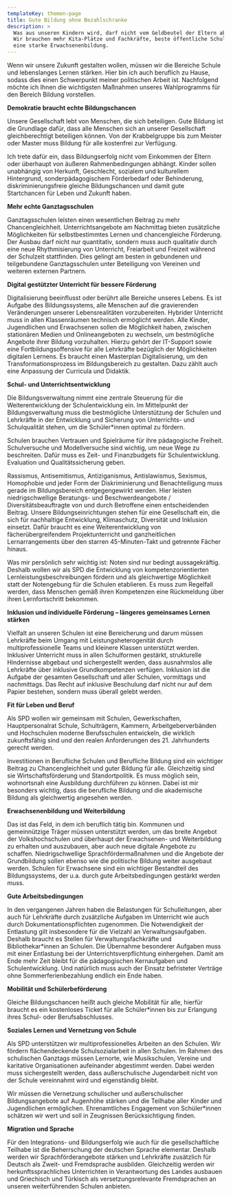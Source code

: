 ```yaml
---
templateKey: themen-page
title: Gute Bildung ohne Bezahlschranke
description: >
  Was aus unseren Kindern wird, darf nicht vom Geldbeutel der Eltern abhängen.
  Wir brauchen mehr Kita-Plätze und Fachkräfte, beste öffentliche Schulen und
  eine starke Erwachsenenbildung.
---
```

Wenn wir unsere Zukunft gestalten wollen, müssen wir die Bereiche Schule und lebenslanges Lernen stärken. Hier bin ich auch beruflich zu Hause, sodass dies einen Schwerpunkt meiner politischen Arbeit ist. Nachfolgend möchte ich Ihnen die wichtigsten Maßnahmen unseres Wahlprogramms für den Bereich Bildung vorstellen.

**Demokratie braucht echte Bildungschancen**

Unsere Gesellschaft lebt von Menschen, die sich beteiligen. Gute Bildung ist die Grundlage dafür, dass alle Menschen sich an unserer Gesellschaft gleichberechtigt beteiligen können. Von der Krabbelgruppe bis zum Meister oder Master muss Bildung für alle kostenfrei zur Verfügung. 

Ich trete dafür ein, dass Bildungserfolg nicht vom Einkommen der Eltern oder überhaupt von äußeren Rahmenbedingungen abhängt. Kinder sollen unabhängig von Herkunft, Geschlecht, sozialem und kulturellem Hintergrund, sonderpädagogischem Förderbedarf oder Behinderung, diskriminierungsfreie gleiche Bildungschancen und damit gute Startchancen für Leben und Zukunft haben. 

**Mehr echte Ganztagsschulen**

Ganztagsschulen leisten einen wesentlichen Beitrag zu mehr Chancengleichheit. Unterrichtsangebote am Nachmittag bieten zusätzliche Möglichkeiten für selbstbestimmtes Lernen und chancengleiche Förderung. Der Ausbau darf nicht nur quantitativ, sondern muss auch qualitativ durch eine neue Rhythmisierung von Unterricht, Freiarbeit und Freizeit während der Schulzeit stattfinden. Dies gelingt am besten in gebundenen und teilgebundene Ganztagsschulen unter Beteiligung von Vereinen und weiteren externen Partnern.

**Digital gestützter Unterricht für bessere Förderung**

Digitalisierung beeinflusst oder berührt alle Bereiche unseres Lebens. Es ist Aufgabe des Bildungssystems, alle Menschen auf die gravierenden Veränderungen unserer Lebensrealitäten vorzubereiten. Hybrider Unterricht muss in allen Klassenräumen technisch ermöglicht werden. Alle Kinder, Jugendlichen und Erwachsenen sollen die Möglichkeit haben, zwischen stationären Medien und Onlineangeboten zu wechseln, um bestmögliche Angebote ihrer Bildung vorzuhalten. Hierzu gehört der IT-Support sowie eine Fortbildungsoffensive für alle Lehrkräfte bezüglich der Möglichkeiten digitalen Lernens. Es braucht einen Masterplan Digitalisierung, um den Transformationsprozess im Bildungsbereich zu gestalten. Dazu zählt auch eine Anpassung der Curricula und Didaktik. 

**Schul- und Unterrichtsentwicklung**

Die Bildungsverwaltung nimmt eine zentrale Steuerung für die Weiterentwicklung der Schulentwicklung ein. Im Mittelpunkt der Bildungsverwaltung muss die bestmögliche Unterstützung der Schulen und Lehrkräfte in der Entwicklung und Sicherung von Unterrichts- und Schulqualität stehen, um die Schüler*innen optimal zu fördern.

Schulen brauchen Vertrauen und Spielräume für ihre pädagogische Freiheit. Schulversuche und Modellversuche sind wichtig, um neue Wege zu beschreiten. Dafür muss es Zeit- und Finanzbudgets für Schulentwicklung. Evaluation und Qualitätssicherung geben. 

Rassismus, Antisemitismus, Antiziganismus, Antislawismus, Sexismus, Homophobie und jeder Form der Diskriminierung und Benachteiligung muss gerade im Bildungsbereich entgegengewirkt werden. Hier leisten niedrigschwellige Beratungs- und Beschwerdeangebote / Diversitätsbeauftragte von und durch Betroffene einen entscheidenden Beitrag. Unsere Bildungseinrichtungen stehen für eine Gesellschaft ein, die sich für nachhaltige Entwicklung, Klimaschutz, Diversität und Inklusion einsetzt. Dafür braucht es eine Weiterentwicklung von fächerübergreifendem Projektunterricht und ganzheitlichen Lernarrangements über den starren 45-Minuten-Takt und getrennte Fächer hinaus.

Was mir persönlich sehr wichtig ist: Noten sind nur bedingt aussagekräftig. Deshalb wollen wir als SPD die Entwicklung von kompetenzorientierten Lernleistungsbeschreibungen fördern und als gleichwertige Möglichkeit statt der Notengebung für die Schulen etablieren. Es muss zum Regelfall werden, dass Menschen gemäß ihren Kompetenzen eine Rückmeldung über ihren Lernfortschritt bekommen. 

**Inklusion und individuelle Förderung – längeres gemeinsames Lernen stärken**

Vielfalt an unseren Schulen ist eine Bereicherung und darum müssen Lehrkräfte beim Umgang mit Leistungsheterogenität durch multiprofessionelle Teams und kleinere Klassen unterstützt werden. Inklusiver Unterricht muss in allen Schulformen gestärkt, strukturelle Hindernisse abgebaut und sichergestellt werden, dass ausnahmslos alle Lehrkräfte über inklusive Grundkompetenzen verfügen. Inklusion ist die Aufgabe der gesamten Gesellschaft und aller Schulen, vormittags und nachmittags. Das Recht auf inklusive Beschulung darf nicht nur auf dem Papier bestehen, sondern muss überall gelebt werden.

**Fit für Leben und Beruf**

Als SPD wollen wir gemeinsam mit Schulen, Gewerkschaften, Hauptpersonalrat Schule, Schulträgern, Kammern, Arbeitgeberverbänden und Hochschulen moderne Berufsschulen entwickeln, die wirklich zukunftsfähig sind und den realen Anforderungen des 21. Jahrhunderts gerecht werden.

Investitionen in Berufliche Schulen und Berufliche Bildung sind ein wichtiger Beitrag zu Chancengleichheit und guter Bildung für alle. Gleichzeitig sind sie Wirtschaftsförderung und Standortpolitik. Es muss möglich sein, wohnortsnah eine Ausbildung durchführen zu können. Dabei ist mir besonders wichtig, dass die berufliche Bildung und die akademische Bildung als gleichwertig angesehen werden.

**Erwachsenenbildung und Weiterbildung**

Das ist das Feld, in dem ich beruflich tätig bin. Kommunen und gemeinnützige Träger müssen unterstützt werden, um das breite Angebot der Volkshochschulen und überhaupt der Erwachsenen- und Weiterbildung zu erhalten und auszubauen, aber auch neue digitale Angebote zu schaffen. Niedrigschwellige Sprachfördermaßnahmen und die Angebote der Grundbildung sollen ebenso wie die politische Bildung weiter ausgebaut werden. Schulen für Erwachsene sind ein wichtiger Bestandteil des Bildungssystems, der u.a. durch gute Arbeitsbedingungen gestärkt werden muss. 

**Gute Arbeitsbedingungen**

In den vergangenen Jahren haben die Belastungen für Schulleitungen, aber auch für Lehrkräfte durch zusätzliche Aufgaben im Unterricht wie auch durch Dokumentationspflichten zugenommen. Die Notwendigkeit der Entlastung gilt insbesondere für die Vielzahl an Verwaltungsaufgaben. Deshalb braucht es Stellen für Verwaltungsfachkräfte und Bibliothekar*innen an Schulen. Die Übernahme besonderer Aufgaben muss mit einer Entlastung bei der Unterrichtsverpflichtung einhergehen. Damit am Ende mehr Zeit bleibt für die pädagogischen Kernaufgaben und Schulentwicklung. Und natürlich muss auch der Einsatz befristeter Verträge ohne Sommerferienbezahlung endlich ein Ende haben. 

**Mobilität und Schülerbeförderung**

Gleiche Bildungschancen heißt auch gleiche Mobilität für alle, hierfür braucht es ein kostenloses Ticket für alle Schüler*innen bis zur Erlangung ihres Schul- oder Berufsabschlusses. 

**Soziales Lernen und Vernetzung von Schule**

Als SPD unterstützen wir multiprofessionelles Arbeiten an den Schulen. Wir fördern flächendeckende Schulsozialarbeit in allen Schulen. Im Rahmen des schulischen Ganztags müssen Lernorte, wie Musikschulen, Vereine und karitative Organisationen aufeinander abgestimmt werden. Dabei werden muss sichergestellt werden, dass außerschulische Jugendarbeit nicht von der Schule vereinnahmt wird und eigenständig bleibt.

Wir müssen die Vernetzung schulischer und außerschulischer Bildungsangebote auf Augenhöhe stärken und die Teilhabe aller Kinder und Jugendlichen ermöglichen. Ehrenamtliches Engagement von Schüler*innen schätzen wir wert und soll in Zeugnissen Berücksichtigung finden.

**Migration und Sprache**

Für den Integrations- und Bildungserfolg wie auch für die gesellschaftliche Teilhabe ist die Beherrschung der deutschen Sprache elementar. Deshalb werden wir Sprachförderangebote stärken und Lehrkräfte zusätzlich für Deutsch als Zweit- und Fremdsprache ausbilden. Gleichzeitig werden wir herkunftssprachliches Unterrichten in Verantwortung des Landes ausbauen und Griechisch und Türkisch als versetzungsrelevante Fremdsprachen an unseren weiterführenden Schulen anbieten.